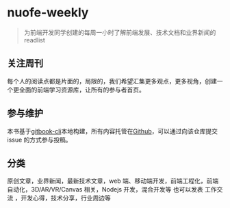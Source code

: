 # nuofe-weekly

> 为前端开发同学创建的每周一小时了解前端发展、技术文档和业界新闻的 readlist

## 关注周刊

每个人的阅读点都是片面的，局限的，我们希望汇集更多观点，更多视角，创建一个更全面的前端学习资源库，让所有的参与者首页。

## 参与维护

本书基于[gitbook-cli](https://help.gitbook.com/)本地构建，所有内容托管在[Github](https://github.com/nuofe/nuofe-weekly)，可以通过向该仓库提交 issue 的方式参与投稿。

## 分类

原创文章，业界新闻，最新技术文章，web 端、移动端开发，前端工程化，前端自动化，3D/AR/VR/Canvas 相关，Nodejs 开发，混合开发等
也可以发表 工作交流 ，开发心得，技术分享，行业周边等
